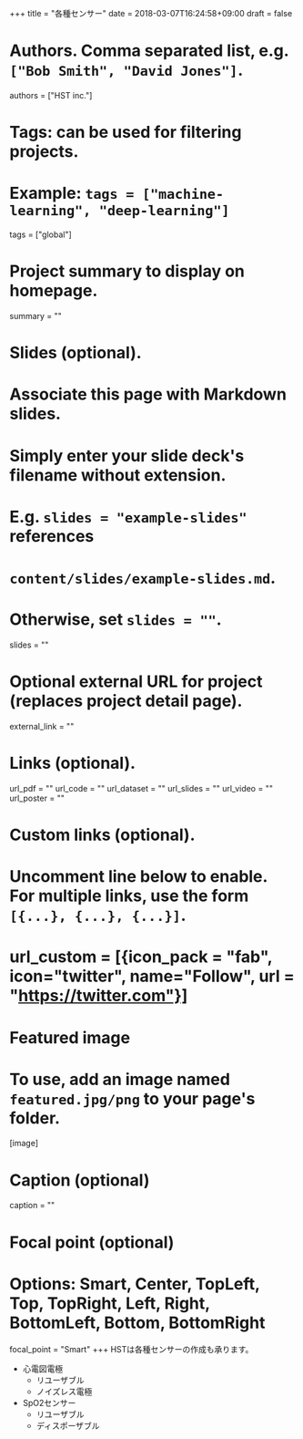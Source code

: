 +++
title = "各種センサー"
date = 2018-03-07T16:24:58+09:00
draft = false

# Authors. Comma separated list, e.g. `["Bob Smith", "David Jones"]`.
authors = ["HST inc."]

# Tags: can be used for filtering projects.
# Example: `tags = ["machine-learning", "deep-learning"]`
tags = ["global"]

# Project summary to display on homepage.
summary = ""

# Slides (optional).
#   Associate this page with Markdown slides.
#   Simply enter your slide deck's filename without extension.
#   E.g. `slides = "example-slides"` references 
#   `content/slides/example-slides.md`.
#   Otherwise, set `slides = ""`.
slides = ""

# Optional external URL for project (replaces project detail page).
external_link = ""

# Links (optional).
url_pdf = ""
url_code = ""
url_dataset = ""
url_slides = ""
url_video = ""
url_poster = ""

# Custom links (optional).
#   Uncomment line below to enable. For multiple links, use the form `[{...}, {...}, {...}]`.
# url_custom = [{icon_pack = "fab", icon="twitter", name="Follow", url = "https://twitter.com"}]

# Featured image
# To use, add an image named `featured.jpg/png` to your page's folder. 
[image]
  # Caption (optional)
  caption = ""

  # Focal point (optional)
  # Options: Smart, Center, TopLeft, Top, TopRight, Left, Right, BottomLeft, Bottom, BottomRight
  focal_point = "Smart"
+++
HSTは各種センサーの作成も承ります。    
- 心電図電極    
    - リユーザブル    
    - ノイズレス電極    
- SpO2センサー    
    - リユーザブル    
    - ディスポーザブル    

